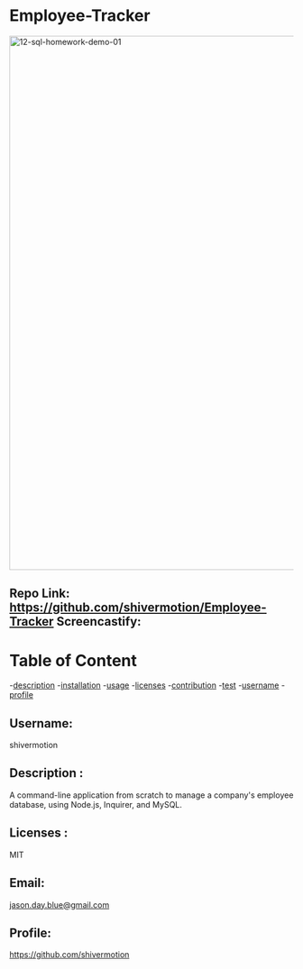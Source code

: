 # Employee-Tracker

<img width="948" alt="12-sql-homework-demo-01" src="https://user-images.githubusercontent.com/75548830/146315549-91a0ca22-3c35-4c79-9144-8f4ccaed74a8.png">

## Repo Link: https://github.com/shivermotion/Employee-Tracker Screencastify:

# Table of Content

-[description](#description) -[installation](#installation) -[usage](#usage) -[licenses](#licenses) -[contribution](#contribution) -[test](#test) -[username](#username) -[profile](#profile)

## Username:

shivermotion

## Description :

A command-line application from scratch to manage a company's employee database, using Node.js, Inquirer, and MySQL.

## Licenses :

MIT

## Email:

jason.day.blue@gmail.com

## Profile:

https://github.com/shivermotion
